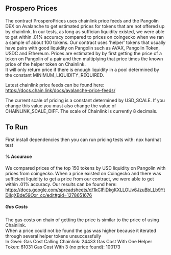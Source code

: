 <!-- ABOUT THE PROJECT -->
## Prospero Prices

The contract ProsperoPrices uses chainlink price feeds and the Pangolin DEX on Avalanche to get estimated prices for tokens that are not offered up by chainlink.
In our tests, as long as suffician liquidity existed, we were able to get within .01% accuracy compared to prices on coingecko when we ran a sample of about 100 tokens.
Our contract uses 'helper' tokens that usually have pairs with good liquidity on Pangolin such as AVAX, Pangolin Token, USDC and Ethereum.
Prices are estimated by by first getting the price of a token on Pangolin of a pair and then multiplying that price times the known price of the helper token on Chainlink.  
It will only return price if there is enough liquidity in a pool determined by the constant MINIMUM_LIQUIDITY_REQUIRED.  

Latest chainlink price feeds can be found here:
https://docs.chain.link/docs/avalanche-price-feeds/

The current scale of pricing is a constant determined by USD_SCALE.  If you change this value you must also change the
value of CHAINLINK_SCALE_DIFF.  The scale of Chainlink is currently 8 decimals.  



<!-- GETTING STARTED -->
## To Run

First install dependencies then you can run pricing tests with:
npx hardhat test

#### % Accurace

We compared prices of the top 150 tokens by USD liquidity on Pangolin with prices from coingecko.  When a price existed on Coingecko and there was
sufficient liquidity to get a price from our contract, we were able to get within .01% accuracy.
Our results can be found here:  
https://docs.google.com/spreadsheets/d/1kClFiDkgKXLLOUv6JzuBbLLb9YtDIIqXBde59Oxr_cc/edit#gid=1278651676


##### Gas Costs

The gas costs on chain of getting the price is similar to the price of using Chainlink.  
When a price could not be found the gas was higher because it iterated through several helper tokens unsuccessfully  
In Gwei:
Gas Cost Calling Chainlink:	        24433
Gas Cost With One Helper Token:	    61031
Gas Cost With 3 (no price found):	 100173
